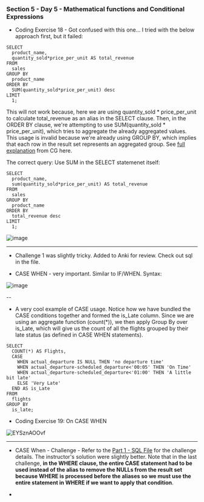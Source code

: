 ### Section 5 - Day 5 - Mathematical functions and Conditional Expressions

- Coding Exercise 18 - Got confused with this one... I tried with the below approach first, but it failed:
```
SELECT
  product_name,
  quantity_sold*price_per_unit AS total_revenue
FROM
  sales
GROUP BY
  product_name
ORDER BY
  SUM(quantity_sold*price_per_unit) desc
LIMIT
  1;
```
This will not work because, here we are using quantity_sold * price_per_unit to calculate total_revenue as an alias in the SELECT clause. Then, in the ORDER BY clause, we're attempting to use SUM(quantity_sold * price_per_unit), which tries to aggregate the already aggregated values. This usage is invalid because we're already using GROUP BY, which implies that each row in the result set represents an aggregated group. See [full explanation](https://chat.openai.com/share/23604882-5ff1-4839-b98a-03eb9b3d4062) from CG here.

The correct query: Use SUM in the SELECT statemenet itself:
```
SELECT
  product_name,
  sum(quantity_sold*price_per_unit) AS total_revenue
FROM
  sales
GROUP BY
  product_name
ORDER BY
  total_revenue desc
LIMIT
  1;
```
![image](https://github.com/vishpant76/15-days-postgres/assets/18080911/e1dde813-09ea-44f8-b027-7312f0c76700)

---

- Challenge 1 was slightly tricky. Added to Anki for review. Check out sql in the file.

- CASE WHEN - very important. Similar to IF/WHEN. Syntax:

![image](https://github.com/vishpant76/15-days-postgres/assets/18080911/d3c2286e-72e1-4dad-9d5d-0339ccfdc051)

--

- A very cool example of CASE usage. Notice how we have bundled the CASE conditions together and formed the is_Late column. Since we are using an aggregate function (count(*)), we then apply Group By over is_Late, which will give us the count of all the flights grouped by their late status (as defined in CASE WHEN statements).
```
SELECT
  COUNT(*) AS Flights,
  CASE
    WHEN actual_departure IS NULL THEN 'no departure time'
    WHEN actual_departure-scheduled_departure<'00:05' THEN 'On Time'
    WHEN actual_departure-scheduled_departure<'01:00' THEN 'A little bit late'
    ELSE 'Very Late'
  END AS is_Late
FROM
  flights
GROUP BY
  is_late;
```

- Coding Exercise 19: On CASE WHEN

![EYSznAOOvf](https://github.com/vishpant76/15-days-postgres/assets/18080911/3aad1a4c-3a39-4224-8ae0-10702f9081f8)

---

- CASE When - Challenge - Refer to the [Part 1 - SQL File]() for the challenge details. The instructor's solution were slightly better. Note that in the last challenge, **in the WHERE clause, the entire CASE statement had to be used instead of the alias to remove the NULLs from the result set because WHERE is processed before the aliases so we must use the entire statement in WHERE if we want to apply that condition**.

- 
